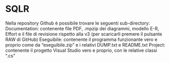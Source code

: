 # SQLR
Nella repository Github è possibile trovare le seguenti sub-directory:
Documentation: contenente file PDF, .mpzip dei diagrammi, modello E-R, Effort e il file di revisione rispetto alla v3 (per scaricarli premere il pulsante RAW di GitHub)
Eseguibile: contenente il programma funzionante vero e proprio come da “eseguibile.zip” e i relativi DUMP.txt e README.txt
Project: contenente il progetto Visual Studio vero e proprio, con le relative classi “.cs”